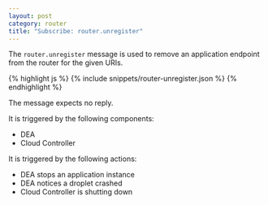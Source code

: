 ```yaml
---
layout: post
category: router
title: "Subscribe: router.unregister"
---
```


The `router.unregister` message is used to remove an application endpoint
from the router for the given URIs.

<div class="js example">
{% highlight js %}
{% include snippets/router-unregister.json %}
{% endhighlight %}
</div>

The message expects no reply.

It is triggered by the following components:

* DEA
* Cloud Controller

It is triggered by the following actions:

* DEA stops an application instance
* DEA notices a droplet crashed
* Cloud Controller is shutting down
